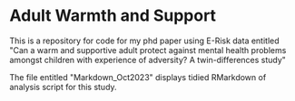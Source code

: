 # Adult Warmth and Support
This is a repository for code for my phd paper using E-Risk data entitled "Can a warm and supportive adult protect against mental health problems amongst children with experience of adversity? A twin-differences study"

The file entitled "Markdown_Oct2023" displays tidied RMarkdown of analysis script for this study.
